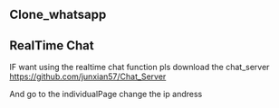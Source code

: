 ## Clone_whatsapp

## RealTime Chat
IF want using the realtime chat function pls download the chat_server
https://github.com/junxian57/Chat_Server

And go to the individualPage change the ip andress


